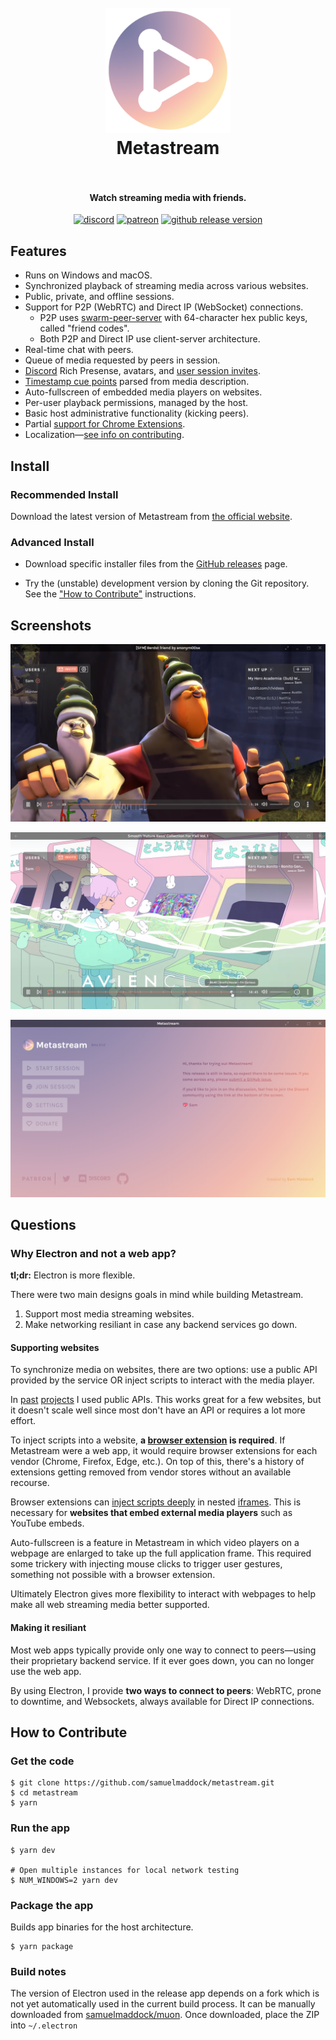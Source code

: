 <h1 align="center">
  <br>
  <a href="https://getmetastream.com">
    <img src="./resources/icon.png" alt="Metastream" width="200">
  </a>
  <br>
  Metastream
  <br>
  <br>
</h1>

<h4 align="center">Watch streaming media with friends.</h4>

<p align="center">
  <a href="https://discord.gg/nfwPRb9"><img src="https://img.shields.io/badge/discord-chat-brightgreen.svg" alt="discord"></a>
  <a href="https://www.patreon.com/metastream"><img src="https://img.shields.io/badge/patreon-donate-brightgreen.svg" alt="patreon"></a>
	<a href="https://github.com/samuelmaddock/metastream/releases"><img src="https://img.shields.io/github/release/samuelmaddock/metastream.svg" alt="github release version"></a>
</p>

## Features

- Runs on Windows and macOS.
- Synchronized playback of streaming media across various websites.
- Public, private, and offline sessions.
- Support for P2P (WebRTC) and Direct IP (WebSocket) connections.
	- P2P uses [swarm-peer-server](https://github.com/samuelmaddock/swarm-peer-server) with 64-character hex public keys, called "friend codes".
	- Both P2P and Direct IP use client-server architecture.
- Real-time chat with peers.
- Queue of media requested by peers in session.
- [Discord](https://discordapp.com/) Rich Presense, avatars, and [user session invites](https://support.discordapp.com/hc/en-us/articles/115001557452-Game-Invites-and-Detailed-Status-Rich-Presence-).
- [Timestamp cue points](./resources/screenshots/screenshot2.png) parsed from media description.
- Auto-fullscreen of embedded media players on websites.
- Per-user playback permissions, managed by the host.
- Basic host administrative functionality (kicking peers).
- Partial [support for Chrome Extensions](./docs/extensions.md).
- Localization—[see info on contributing](./app/locale).

## Install

### Recommended Install

Download the latest version of Metastream from
[the official website](https://getmetastream.com).

### Advanced Install

- Download specific installer files from the [GitHub releases](https://github.com/samuelmaddock/metastream/releases) page.

- Try the (unstable) development version by cloning the Git repository. See the
  ["How to Contribute"](#how-to-contribute) instructions.

## Screenshots

![Screenshot1](./resources/screenshots/screenshot1.png)

![Screenshot2](./resources/screenshots/screenshot2.png)

![Screenshot3](./resources/screenshots/screenshot3.png)

## Questions

### Why Electron and not a web app?

**tl;dr:** Electron is more flexible.

There were two main designs goals in mind while building Metastream.
1. Support most media streaming websites.
1. Make networking resiliant in case any backend services go down. 

#### Supporting websites

To synchronize media on websites, there are two options: use a public API provided by the service OR inject scripts to interact with the media player.

In [past](https://github.com/pixeltailgames/cinema) [projects](https://github.com/samuelmaddock/gm-mediaplayer) I used public APIs. This works great for a few websites, but it doesn't scale well since most don't have an API or requires a lot more effort.

To inject scripts into a website, **a [browser extension](https://developer.chrome.com/extensions) is required**. If Metastream were a web app, it would require browser extensions for each vendor (Chrome, Firefox, Edge, etc.). On top of this, there's a history of extensions getting removed from vendor stores without an available recourse.

Browser extensions can [inject scripts deeply](https://developer.chrome.com/extensions/content_scripts#frames) in nested [iframes](https://developer.mozilla.org/en-US/docs/Web/HTML/Element/iframe). This is necessary for **websites that embed external media players** such as YouTube embeds.

Auto-fullscreen is a feature in Metastream in which video players on a webpage are enlarged to take up the full application frame. This required some trickery with injecting mouse clicks to trigger user gestures, something not possible with a browser extension.

Ultimately Electron gives more flexibility to interact with webpages to help make all web streaming media better supported.

#### Making it resiliant

Most web apps typically provide only one way to connect to peers—using their proprietary backend service. If it ever goes down, you can no longer use the web app.

By using Electron, I provide **two ways to connect to peers**: WebRTC, prone to downtime, and Websockets, always available for Direct IP connections.

## How to Contribute

### Get the code

```
$ git clone https://github.com/samuelmaddock/metastream.git
$ cd metastream
$ yarn
```

### Run the app

```
$ yarn dev

# Open multiple instances for local network testing
$ NUM_WINDOWS=2 yarn dev
```

### Package the app

Builds app binaries for the host architecture.

```
$ yarn package
```

### Build notes

The version of Electron used in the release app depends on a fork which is not yet automatically used in the current build process. It can be manually downloaded from [samuelmaddock/muon](https://github.com/samuelmaddock/muon/releases). Once downloaded, place the ZIP into `~/.electron`
